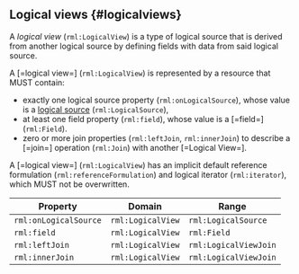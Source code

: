## Logical views {#logicalviews}

A <dfn>logical view</dfn> (`rml:LogicalView`) is a type of logical source that is derived from another logical source by defining fields with data from said logical source.

A [=logical view=] (`rml:LogicalView`) is represented by a resource that MUST contain:
- exactly one logical source property (`rml:onLogicalSource`), whose value is a [logical source](https://kg-construct.github.io/rml-io/spec/docs/#source-vocabulary) (`rml:LogicalSource`),
- at least one field property (`rml:field`), whose value is a [=field=] (`rml:Field`).
- zero or more join properties (`rml:leftJoin`, `rml:innerJoin`) to describe a [=join=] operation (`rml:Join`) with another [=Logical View=].

A [=logical view=] (`rml:LogicalView`) has an implicit default reference formulation (`rml:referenceFormulation`) and logical iterator (`rml:iterator`), which MUST not be overwritten. 

| Property               | Domain             | Range               |
|------------------------|--------------------|---------------------|
| `rml:onLogicalSource` | `rml:LogicalView`  | `rml:LogicalSource` |
| `rml:field`            | `rml:LogicalView`  | `rml:Field`         |
| `rml:leftJoin`         | `rml:LogicalView`  | `rml:LogicalViewJoin`      |
| `rml:innerJoin`        | `rml:LogicalView`  | `rml:LogicalViewJoin`      |
